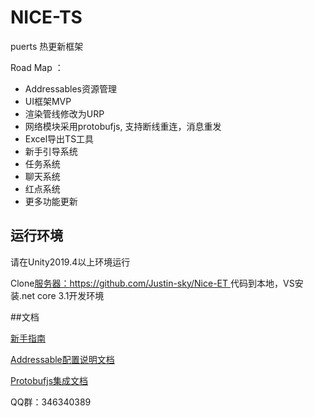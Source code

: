 # NICE-TS

puerts 热更新框架

Road Map ：

* Addressables资源管理
* UI框架MVP
* 渲染管线修改为URP
* 网络模块采用protobufjs, 支持断线重连，消息重发
* Excel导出TS工具
* 新手引导系统
* 任务系统
* 聊天系统
* 红点系统
* 更多功能更新

## 运行环境

请在Unity2019.4以上环境运行

Clone[服务器：https://github.com/Justin-sky/Nice-ET ](https://github.com/Justin-sky/Nice-ET)代码到本地，VS安装.net core 3.1开发环境

##文档

[新手指南](https://zhuanlan.zhihu.com/p/206578729)

[Addressable配置说明文档](https://zhuanlan.zhihu.com/p/184846532)

[Protobufjs集成文档](https://zhuanlan.zhihu.com/p/205342984)


QQ群：346340389
